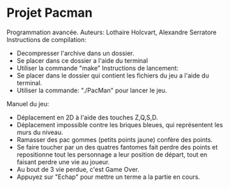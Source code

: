# Projet Pacman 
Programmation avancée. 
Auteurs: Lothaire Holcvart, Alexandre Serratore 
Instructions de compilation: 
- Decompresser l'archive dans un dossier.
- Se placer dans ce dossier a l'aide du terminal
- Utiliser la commande "make"
Instructions de lancement:
- Se placer dans le dossier qui contient les fichiers du jeu a l'aide du terminal.
- Utiliser la commande: "./PacMan" pour lancer le jeu.

Manuel du jeu:
- Déplacement en 2D à l'aide des touches Z,Q,S,D.
- Déplacement impossible contre les briques bleues, qui représentent les murs du niveau.
- Ramasser des pac gommes (petits points jaune) confère des points.
- Se faire toucher par un des quatres fantomes fait perdre des points et repositionne tout les personnage a leur position de départ, tout en faisant perdre une vie au joueur.
- Au bout de 3 vie perdue, c'est Game Over. 
- Appuyez sur "Echap" pour mettre un terme a la partie en cours.
